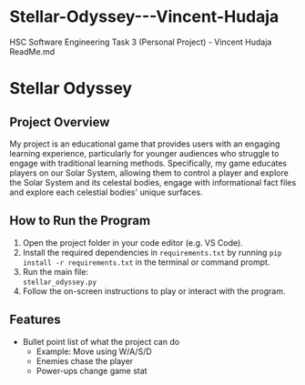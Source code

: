 # Stellar-Odyssey---Vincent-Hudaja
HSC Software Engineering Task 3 (Personal Project) - Vincent Hudaja
ReadMe.md

# Stellar Odyssey

## Project Overview
My project is an educational game that provides users with an engaging learning experience, particularly for younger audiences who struggle to engage with traditional learning methods. Specifically, my game educates players on our Solar System, allowing them to control a player and explore the Solar System and its celestal bodies, engage with informational fact files and explore each celestial bodies' unique surfaces.


## How to Run the Program
1. Open the project folder in your code editor (e.g. VS Code).
2. Install the required dependencies in 
`requirements.txt`
by running
`pip install -r requirements.txt` in the terminal or command prompt.
4. Run the main file:  
   `stellar_odyssey.py`  
5. Follow the on-screen instructions to play or interact with the program.

## Features
- Bullet point list of what the project can do  
  - Example: Move using W/A/S/D  
  - Enemies chase the player  
  - Power-ups change game stat
